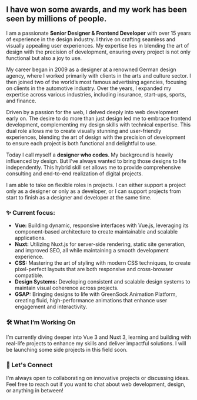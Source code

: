 ## I have won some awards, and my work has been seen by millions of people.

I am a passionate **Senior Designer & Frontend Developer** with over 15 years of experience in the design industry. I thrive on crafting seamless and visually appealing user experiences. My expertise lies in blending the art of design with the precision of development, ensuring every project is not only functional but also a joy to use.

My career began in 2009 as a designer at a renowned German design agency, where I worked primarily with clients in the arts and culture sector. I then joined two of the world’s most famous advertising agencies, focusing on clients in the automotive industry. Over the years, I expanded my expertise across various industries, including insurance, start-ups, sports, and finance.

Driven by a passion for the web, I delved deeply into web development early on. The desire to do more than just design led me to embrace frontend development, complementing my design skills with technical expertise. This dual role allows me to create visually stunning and user-friendly experiences, blending the art of design with the precision of development to ensure each project is both functional and delightful to use.

Today I call myself a **designer who codes**. My background is heavily influenced by design. But I've always wanted to bring those designs to life independently. This hybrid skill set allows me to provide comprehensive consulting and end-to-end realization of digital projects.

I am able to take on flexible roles in projects. I can either support a project only as a designer or only as a developer, or I can support projects from start to finish as a designer and developer at the same time.


### ✨ Current focus:

- **Vue:** Building dynamic, responsive interfaces with Vue.js, leveraging its component-based architecture to create maintainable and scalable applications.
- **Nuxt:** Utilizing Nuxt.js for server-side rendering, static site generation, and improved SEO, all while maintaining a smooth development experience.
- **CSS:** Mastering the art of styling with modern CSS techniques, to create pixel-perfect layouts that are both responsive and cross-browser compatible.
- **Design Systems:** Developing consistent and scalable design systems to maintain visual coherence across projects.
- **GSAP:** Bringing designs to life with GreenSock Animation Platform, creating fluid, high-performance animations that enhance user engagement and interactivity.


### 🛠️ What I’m Working On

I’m currently diving deeper into Vue 3 and Nuxt 3, learning and building with real-life projects to enhance my skills and deliver impactful solutions. I will be launching some side projects in this field soon.


### 🙌 Let's Connect

I'm always open to collaborating on innovative projects or discussing ideas. Feel free to reach out if you want to chat about web development, design, or anything in between!
